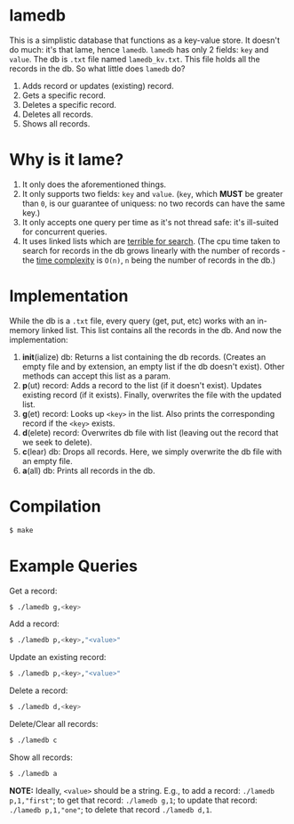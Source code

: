 # lamedb
This is a simplistic database that functions as a key-value store. It doesn't do much: it's that lame, hence `lamedb`. `lamedb` has only 2 fields: `key` and `value`. The db is `.txt` file named `lamedb_kv.txt`. This file holds all the records in the db. So what little does `lamedb` do?
1. Adds record or updates (existing) record.
2. Gets a specific record.
3. Deletes a specific record.
4. Deletes all records.
5. Shows all records.

# Why is it lame?
1. It only does the aforementioned things.
2. It only supports two fields: `key` and `value`. (`key`, which **MUST** be greater than `0`, is our guarantee of uniquess: no two records can have the same key.)
3. It only accepts one query per time as it's not thread safe: it's ill-suited for concurrent queries. 
4. It uses linked lists which are [terrible for search](https://en.wikipedia.org/wiki/Linked_list#Speeding_up_search). (The cpu time taken to search for records in the db grows linearly with the number of records - the [time complexity](https://en.wikipedia.org/wiki/Time_complexity) is `O(n)`, `n` being the number of records in the db.)

# Implementation
While the db is a `.txt` file, every query (get, put, etc) works with an in-memory linked list. This list contains all the records in the db. And now the implementation:
1. **init**(ialize) db: Returns a list containing the db records. (Creates an empty file and by extension, an empty list if the db doesn't exist). Other methods can accept this list as a param.
2. **p**(ut) record: Adds a record to the list (if it doesn't exist). Updates existing record (if it exists). Finally, overwrites the file with the updated list.
3. **g**(et) record: Looks up `<key>` in the list. Also prints the corresponding record if the `<key>` exists.
4. **d**(elete) record: Overwrites db file with list (leaving out the record that we seek to delete).
5. **c**(lear) db: Drops all records. Here, we simply overwrite the db file with an empty file.
6. **a**(all) db: Prints all records in the db.

# Compilation
```sh
$ make
```
# Example Queries
Get a record:
```sh
$ ./lamedb g,<key>
```
Add a record:
```sh
$ ./lamedb p,<key>,"<value>"
```
Update an existing record:
```sh
$ ./lamedb p,<key>,"<value>"
```
Delete a record:
```sh
$ ./lamedb d,<key>
```
Delete/Clear all records:
```sh
$ ./lamedb c
```
Show all records:
```sh
$ ./lamedb a
```

**NOTE:** Ideally, `<value>` should be a string. E.g., to add a record: `./lamedb p,1,"first"`; to get that record: `./lamedb g,1`; to update that record: `./lamedb p,1,"one"`; to delete that record `./lamedb d,1`.

